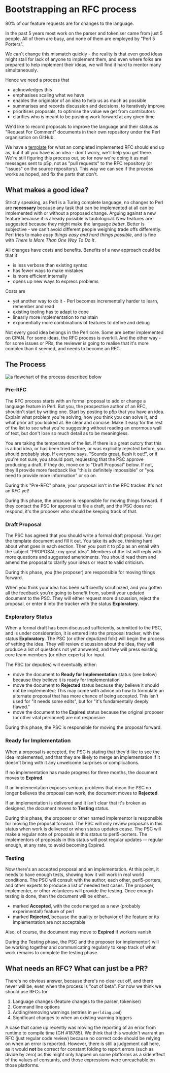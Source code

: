 # Bootstrapping an RFC process

80% of our feature requests are for changes to the language.

In the past 5 years most work on the parser and tokeniser came from just 5 people. All of them are busy, and none of them are employed by "Perl 5 Porters".

We can't change this mismatch quickly - the reality is that even good ideas might stall for lack of anyone to implement them, and even where folks are prepared to help implement their ideas, we will find it hard to mentor many simultaneously.

Hence we need a process that

* acknowledges this
* emphasises scaling what we have
* enables the originator of an idea to help us as much as possible
* summarises and records discussion and decisions, to iteratively improve
* prioritises proposals, to optimise the value we get from contributors
* clarifies who is meant to be pushing work forward at any given time


We'd like to record proposals to improve the language and their status as "Request For Comment" documents in their own repository under the Perl organisation on GitHub.


We have a [template](template.md) for what an completed implemented RFC should end up as, but if all you have is an idea - don't worry, we'll help you get there.  We're still figuring this process out, so for now we're doing it as mail messages sent to p5p, not as "pull requests" to the RFC repository (or "issues" on the source repository). This way we can see if the process works as hoped, and fix the parts that don't.


## What makes a good idea?

Strictly speaking, as Perl is a Turing complete language, no changes to Perl are **necessary** because any task that can be implemented at all can be implemented with or without a proposed change. Arguing against a new feature because it is already possible is tautological. New features are suggested because they might make the language *better*. Better is subjective - we can't avoid different people weighing trade offs differently. Perl tries to make *easy things easy and hard things possible*, and is fine with *There Is More Than One Way To Do It*.

All changes have costs and benefits. Benefits of a new approach could be that it

* is less verbose than existing syntax
* has fewer ways to make mistakes
* is more efficient internally
* opens up new ways to express problems

Costs are

* yet another way to do it - Perl becomes incrementally harder to learn, remember and read
* existing tooling has to adapt to cope
* linearly more implementation to maintain
* exponentially more combinations of features to define and debug

Not every good idea belongs in the Perl core. Some are better implemented on CPAN. For some ideas, the RFC process is overkill. And the other way - for some issues or PRs, the reviewer is going to realise that it's more complex than it seemed, and needs to become an RFC.

## The Process

![a flowchart of the process described below](/images/flowchart.png)


### Pre-RFC

The RFC process starts with an formal proposal to add or change a language feature in Perl.  But you, the prospective author of an RFC, shouldn't start by writing one.  Start by posting to p5p that you have an idea.  Explain what problem you're solving, how you think you can solve it, and what prior art you looked at.  Be clear and concise.  Make it easy for the rest of the list to see what you're suggesting without reading an enormous wall of text, but don't lose so much detail as to be meaningless.

You are taking the temperature of the list.  If there is a great outcry that this is a bad idea, or has been tried before, or was explicitly rejected before, you should probably stop.  If everyone says, "Sounds great, flesh it out!", or if you're not sure, you should post, requesting that the PSC approve producing a draft.  If they do, move on to "Draft Proposal" below.  If not, they'll provide more feedback like "this is definitely impossible" or "you need to provide more information" or so on.

During this "Pre-RFC" phase, your proposal isn't in the RFC tracker.  It's not an RFC yet!

During this phase, the proposer is responsible for moving things forward.  If
they contact the PSC for approval to file a draft, and the PSC does not
respond, it's the proposer who should be keeping track of that.

### Draft Proposal

The PSC has agreed that you should write a formal draft proposal.  You get the template document and fill it out.  You take its advice, thinking hard about what goes in each section.  Then you post it to p5p as an email with the subject "PROPOSAL:  my great idea".  Members of the list will reply with more questions and suggested amendments.  You should read them and amend the proposal to clarify your ideas or react to valid criticism.

During this phase, you (the proposer) are responsible for moving things
forward.

When you think your idea has been sufficiently scrutinized, and you gotten all the feedback you're going to benefit from, submit your updated document to the PSC.  They will either request more discussion, reject the proposal, or enter it into the tracker with the status **Exploratory**.

### Exploratory Status

When a formal draft has been discussed sufficiently, submitted to the PSC, and is under consideration, it is entered into the proposal tracker, with the status **Exploratory**.  The PSC (or other deputized folk) will begin the process of vetting the idea.  They will review discussion about the idea, they will produce a list of questions not yet answered, and they will press existing core team members (or other experts) for input.

The PSC (or deputies) will eventually either:
 * move the document to **Ready for Implementation** status (see below) because they believe it is ready for implementation
 * move the document to **Rejected** status because they believe it should not be implemented; This may come with advice on how to formulate an alternate proposal that has more chance of being accepted.  This isn't used for "it needs some edits", but for "it's fundamentally deeply flawed."
 * move the document to the **Expired** status because the original proposer (or other vital personnel) are not responsive

During this phase, the PSC is responsible for moving the proposal forward.

### Ready for Implementation

When a proposal is accepted, the PSC is stating that they'd like to see the idea implemented, and that they are likely to merge an implementation if it doesn't bring with it any unwelcome surprises or complications.

If no implementation has made progress for three months, the document moves to **Expired**.

If an implementation exposes serious problems that mean the PSC no longer believes the proposal can work, the document moves to **Rejected**.

If an implementation is delivered and it isn't clear that it's broken as designed, the document moves to **Testing** status.

During this phase, the proposer or other named implementor is responsible for moving the proposal forward.  The PSC will only review proposals in this status when work is delivered or when status updates cease.  The PSC will make a regular note of proposals in this status to perl5-porters.  The implementors of proposals in this status will post regular updates -- regular enough, at any rate, to avoid becoming Expired.

### Testing

Now there's an accepted proposal and an implementation.  At this point, it needs to have enough tests, showing how it will work in real world conditions.  The PSC will consult with the author, each other, perl5-porters, and other experts to produce a list of needed test cases.  The proposer, implementer, or other volunteers will provide the testing.  Once enough testing is done, then the document will be either…

 * marked **Accepted**, with the code merged as a new (probably experimental!) feature of perl
 * marked **Rejected**, because the quality or behavior of the feature or its implementation are not acceptable

Also, of course, the document may move to **Expired** if workers vanish.

During the Testing phase, the PSC and the proposer (or implementor) will be working together and communicating regularly to keep track of what work remains to complete the testing phase.

## What needs an RFC? What can just be a PR?

There's no obvious answer, because there's no clear cut off, and there never will be, even when the process is "out of beta". For now we think we should use RFCs for

1. Language changes (feature changes to the parser, tokeniser)
2. Command line options
3. Adding/removing warnings (entries in `perldiag.pod`)
4. Significant changes to when an existing warning triggers

A case that came up recently was moving the reporting of an error from runtime to compile time (GH #18785). We think that this wouldn't warrant an RFC (just regular code review) because no correct code should be relying on when an error is reported. However, there is still a judgement call here, as it would **not** be correct for constant folding to report errors (such as divide by zero) as this might only happen on some platforms as a side effect of the values of constants, and those expressions were unreachable on those platforms.
